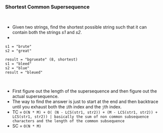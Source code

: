 ### Shortest Common Supersequence
​
- Given two strings, find the shortest possible string such that it can contain both the strings *s1* and *s2*.
-
```
s1 = "brute"
s2 = "great"
​
result = "bgrueate" (8, shortest)
s1 = "bleed"
s2 = "blue"
result = "bleued"
```
​
- First figure out the length of the supersequence and then figure out the actual supersequence.
- The way to find the answer is just to start at the end and then backtrace until you exhaust both the `i`th index and the `j`th index.
- TC = `O(N * M) + O( (N - LCS(str1, str2)) + (M - LCS(str1, str2)) + LCS(str1, str2)) | basically the sum of non common subsequence characters and the length of the common subsequence`
- SC = `O(N * M)`
​